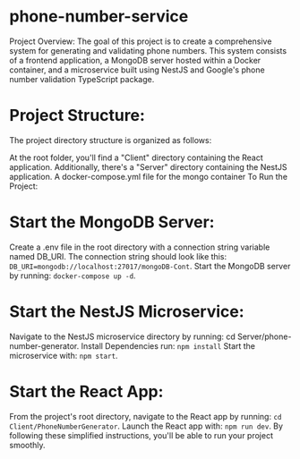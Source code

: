 # phone-number-service

Project Overview:
The goal of this project is to create a comprehensive system for generating and validating phone numbers. This system consists of a frontend application, a MongoDB server hosted within a Docker container, and a microservice built using NestJS and Google's phone number validation TypeScript package.

# Project Structure:
The project directory structure is organized as follows:

At the root folder, you'll find a "Client" directory containing the React application.
Additionally, there's a "Server" directory containing the NestJS application.
A docker-compose.yml file for the mongo container 
To Run the Project:

# Start the MongoDB Server:

Create a .env file in the root directory with a connection string variable named DB_URI.
The connection string should look like this: ```DB_URI=mongodb://localhost:27017/mongoDB-Cont```.
Start the MongoDB server by running: ```docker-compose up -d```.

# Start the NestJS Microservice:

Navigate to the NestJS microservice directory by running: cd Server/phone-number-generator.
Install Dependencies run: ```npm install```
Start the microservice with: ```npm start```.

# Start the React App:

From the project's root directory, navigate to the React app by running: ```cd Client/PhoneNumberGenerator```.
Launch the React app with: ```npm run dev```.
By following these simplified instructions, you'll be able to run your project smoothly.
